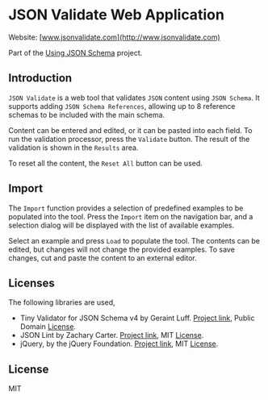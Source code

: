 # JSON Validate Web Application

Website: [www.jsonvalidate.com](http://www.jsonvalidate.com)

Part of the [Using JSON Schema](http://usingjsonschema.github.io) project.

## Introduction

```JSON Validate``` is a web tool that validates ```JSON``` content using
```JSON Schema```. It supports adding ```JSON Schema References```, allowing
up to 8 reference schemas to be included with the main schema.

Content can be entered and edited, or it can be pasted into each field. To
run the validation processor, press the ```Validate``` button. The result of
the validation is shown in the ```Results``` area.

To reset all the content, the ```Reset All``` button can be used.

## Import

The ```Import``` function provides a selection of predefined examples to be
populated into the tool. Press the ```Import``` item on the navigation bar,
and a selection dialog will be displayed with the list of available examples.

Select an example and press ```Load``` to populate the tool. The contents
can be edited, but changes will not change the provided examples. To save
changes, cut and paste the content to an external editor.

## Licenses

The following libraries are used,

- Tiny Validator for JSON Schema v4 by Geraint Luff. [Project link](https://github.com/geraintluff/tv4),
  Public Domain [License](https://github.com/geraintluff/tv4/blob/master/LICENSE.txt).
- JSON Lint by Zachary Carter. [Project link](https://github.com/zaach/jsonlint),
  MIT [License](https://github.com/zaach/jsonlint).
- jQuery, by the jQuery Foundation. [Project link](https://jquery.org),
  MIT [License](https://jquery.org/license/).

## License

MIT
